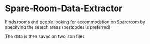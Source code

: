 # Spare-Room-Data-Extractor

Finds rooms and people looking for accommodation on Spareroom by specifying the search areas (postcodes is preferred)

The data is then saved on two json files
